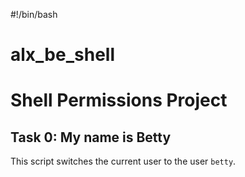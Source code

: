 #!/bin/bash
# alx_be_shell
# Shell Permissions Project

## Task 0: My name is Betty

This script switches the current user to the user `betty`.
